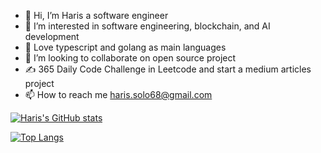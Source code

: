 - 👋 Hi, I’m Haris a software engineer 
- 👀 I’m interested in software engineering, blockchain, and AI development
- 🌱 Love typescript and golang as main languages
- 💞️ I’m looking to collaborate on open source project
- ✍️ 365 Daily Code Challenge in Leetcode and start a medium articles project
- 📫 How to reach me haris.solo68@gmail.com

[![Haris's GitHub stats](https://github-readme-stats.vercel.app/api?username=Harisalghifary&layout=compact)](https://github.com/anuraghazra/github-readme-stats)


[![Top Langs](https://github-readme-stats.vercel.app/api/top-langs/?username=Harisalghifary&layout=compact)](https://github.com/anuraghazra/github-readme-stats)
<!---
Harisalghifary/Harisalghifary is a ✨ special ✨ repository because its `README.md` (this file) appears on your GitHub profile.
You can click the Preview link to take a look at your changes.
--->
